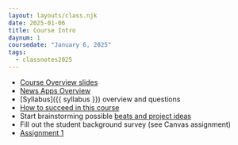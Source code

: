```yaml
---
layout: layouts/class.njk
date: 2025-01-06
title: Course Intro
daynum: 1
coursedate: "January 6, 2025"
tags:
  - classnotes2025
---
```


* [Course Overview slides][]
* [News Apps Overview](../../topics/news_apps_overview/)
* [Syllabus]({{ syllabus }}) overview and questions
* [How to succeed in this course](../../topics/how_to_succeed/)
* Start brainstorming possible [beats and project ideas](../../topics/beats_and_user_stories/)
* Fill out the student background survey (see Canvas assignment)
* [Assignment 1](../../assignments/1/)

[Course Overview slides]: https://docs.google.com/presentation/d/1do22QSsyV4pb7BDUnkYQOQpziUrcvC_Q4-oyToq2oyk/edit?usp=sharing
